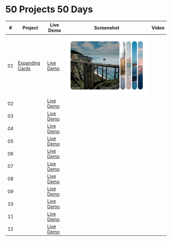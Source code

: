 ﻿# 50 Projects 50 Days
  
|  #  | Project                                                                                              | Live Demo                              | Screenshot                  | Video                   |
| :-: | ---------------------------------------------------------------------------------------------------- | -------------------------------------- | --------------------------- | ----------------------- |
| 01  | [Expanding Cards](https://github.com/mtran36/50projects50days-2024/tree/main/day_1_expandingCards) | [Live Demo](https://htmlpreview.github.io/?https://github.com/mtran36/50projects50days-2024/blob/main/day_1_expandingCards/index.html) | ![Day 1 - Expanding Cards](project_screenshots/day1_expandingCards.PNG) | |
| 02 | | [Live Demo](https://htmlpreview.github.io/?https://github.com/mtran36/50projects50days-2024/blob/main/day_2_progressSteps/index.html) | | |
| 03 | | [Live Demo](https://htmlpreview.github.io/?https://github.com/mtran36/50projects50days-2024/blob/main/day_3_rotateNavAnimation/index.html) | | |
| 04 | | [Live Demo](https://htmlpreview.github.io/?https://github.com/mtran36/50projects50days-2024/blob/main/day_4_hiddenSearch/index.html) | | |
| 05 | | [Live Demo](https://htmlpreview.github.io/?https://github.com/mtran36/50projects50days-2024/blob/main/day_5_blurryLoading/index.html) | | |
| 06 | | [Live Demo](https://github.com/mtran36/50projects50days-2024/blob/main/day_6_scrollAnimation/index.html) | | |
| 07 | | [Live Demo](https://htmlpreview.github.io/?https://github.com/mtran36/50projects50days-2024/blob/main/day_7_splitLandingPage/index.html) | | |
| 08 | | [Live Demo](https://htmlpreview.github.io/?https://github.com/mtran36/50projects50days-2024/blob/main/day_8_formInputWave/index.html) | | |
| 09 | | [Live Demo](https://htmlpreview.github.io/?https://github.com/mtran36/50projects50days-2024/blob/main/day_9_soundBoard/index.html) | | |
| 10 | | [Live Demo](https://htmlpreview.github.io/?https://github.com/mtran36/50projects50days-2024/blob/main/day_10_dadJokes/index.html) | | |
| 11 | | [Live Demo](https://htmlpreview.github.io/?https://github.com/mtran36/50projects50days-2024/blob/main/day_11_eventKeyCodes/index.html) | | |
| 12 | | [Live Demo](https://htmlpreview.github.io/?https://github.com/mtran36/50projects50days-2024/blob/main/day_12_faqCollapse/index.html) | | |
